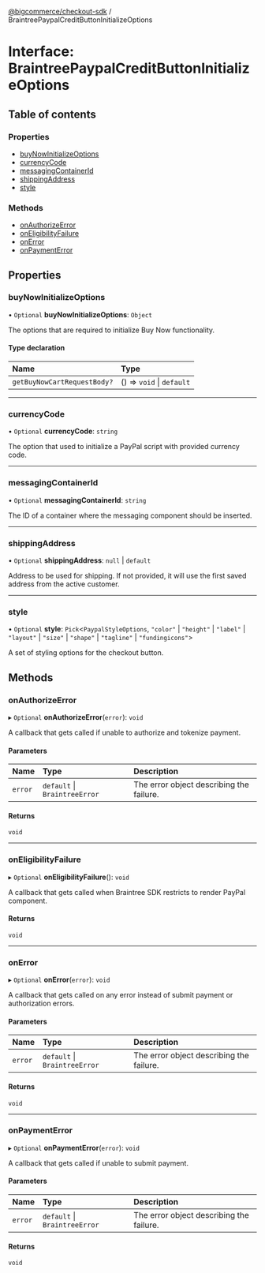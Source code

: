 [@bigcommerce/checkout-sdk](../README.md) / BraintreePaypalCreditButtonInitializeOptions

# Interface: BraintreePaypalCreditButtonInitializeOptions

## Table of contents

### Properties

- [buyNowInitializeOptions](BraintreePaypalCreditButtonInitializeOptions.md#buynowinitializeoptions)
- [currencyCode](BraintreePaypalCreditButtonInitializeOptions.md#currencycode)
- [messagingContainerId](BraintreePaypalCreditButtonInitializeOptions.md#messagingcontainerid)
- [shippingAddress](BraintreePaypalCreditButtonInitializeOptions.md#shippingaddress)
- [style](BraintreePaypalCreditButtonInitializeOptions.md#style)

### Methods

- [onAuthorizeError](BraintreePaypalCreditButtonInitializeOptions.md#onauthorizeerror)
- [onEligibilityFailure](BraintreePaypalCreditButtonInitializeOptions.md#oneligibilityfailure)
- [onError](BraintreePaypalCreditButtonInitializeOptions.md#onerror)
- [onPaymentError](BraintreePaypalCreditButtonInitializeOptions.md#onpaymenterror)

## Properties

### buyNowInitializeOptions

• `Optional` **buyNowInitializeOptions**: `Object`

The options that are required to initialize Buy Now functionality.

#### Type declaration

| Name | Type |
| :------ | :------ |
| `getBuyNowCartRequestBody?` | () => `void` \| `default` |

___

### currencyCode

• `Optional` **currencyCode**: `string`

The option that used to initialize a PayPal script with provided currency code.

___

### messagingContainerId

• `Optional` **messagingContainerId**: `string`

The ID of a container where the messaging component should be inserted.

___

### shippingAddress

• `Optional` **shippingAddress**: ``null`` \| `default`

Address to be used for shipping.
If not provided, it will use the first saved address from the active customer.

___

### style

• `Optional` **style**: `Pick`<`PaypalStyleOptions`, ``"color"`` \| ``"height"`` \| ``"label"`` \| ``"layout"`` \| ``"size"`` \| ``"shape"`` \| ``"tagline"`` \| ``"fundingicons"``\>

A set of styling options for the checkout button.

## Methods

### onAuthorizeError

▸ `Optional` **onAuthorizeError**(`error`): `void`

A callback that gets called if unable to authorize and tokenize payment.

#### Parameters

| Name | Type | Description |
| :------ | :------ | :------ |
| `error` | `default` \| `BraintreeError` | The error object describing the failure. |

#### Returns

`void`

___

### onEligibilityFailure

▸ `Optional` **onEligibilityFailure**(): `void`

 A callback that gets called when Braintree SDK restricts to render PayPal component.

#### Returns

`void`

___

### onError

▸ `Optional` **onError**(`error`): `void`

A callback that gets called on any error instead of submit payment or authorization errors.

#### Parameters

| Name | Type | Description |
| :------ | :------ | :------ |
| `error` | `default` \| `BraintreeError` | The error object describing the failure. |

#### Returns

`void`

___

### onPaymentError

▸ `Optional` **onPaymentError**(`error`): `void`

A callback that gets called if unable to submit payment.

#### Parameters

| Name | Type | Description |
| :------ | :------ | :------ |
| `error` | `default` \| `BraintreeError` | The error object describing the failure. |

#### Returns

`void`
